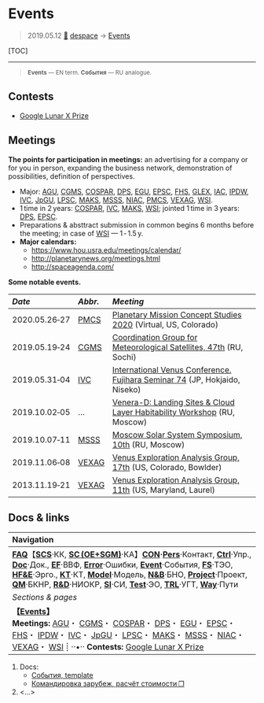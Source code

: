 # Events
> 2019.05.12 [🚀](../index/index.md) [despace](index.md) → [Events](event.md)

[TOC]

---

> <small>**Events** — EN term. **События** — RU analogue.</small>



## Contests
   - [Google Lunar X Prize](google_lunar_x_prize.md)



## Meetings
**The points for participation in meetings:** an advertising for a company or for you in person, expanding the business network, demonstration of possibilities, definition of perspectives.

   - Major: [AGU](agu.md), [CGMS](cgms.md), [COSPAR](cospar.md), [DPS](dps.md), [EGU](egu.md), [EPSC](epsc.md), [FHS](fhs.md), [GLEX](glex.ru), [IAC](iac.md), [IPDW](ipdw.md), [IVC](ivc.md), [JpGU](jpgu.md), [LPSC](lpsc.md), [MAKS](maks.md), [MSSS](msss.md), [NIAC](niac_program.md), [PMCS](pmcs.ru), [VEXAG](vexag.md), [WSI](wsi.md).
   - 1 time in 2 years: [COSPAR](cospar.md), [IVC](ivc.md), [MAKS](maks.md), [WSI](wsi.md); jointed 1 time in 3 years: [DPS](dps.md), [EPSC](epsc.md).
   - Preparations & absttract submission in common begins 6 months before the meeting; in case of [WSI](wsi.md) — 1 ‑ 1.5 y.
   - **Major calendars:**
      - <https://www.hou.usra.edu/meetings/calendar/>
      - <http://planetarynews.org/meetings.html>
      - <http://spaceagenda.com/>

**Some notable events.**

|*Date*|*Abbr.*|*Meeting*|
|:--|:--|:--|
|2020.05.26‑27|[PMCS](pmcs.md)|[Planetary Mission Concept Studies 2020](pmcs2020.md) (Virtual, US, Colorado)|
|2019.05.19‑24|[CGMS](cgms.md)|[Coordination Group for Meteorological Satellites, 47th](cgms_47.md) (RU, Sochi)|
|2019.05.31‑04|[IVC](ivc.md)|[International Venus Conference. Fujihara Seminar 74](ivc_2019.md) (JP, Hokjaido, Niseko)|
|2019.10.02‑05|…|[Venera-D: Landing Sites & Cloud Layer Habitability Workshop](vdws2019.md) (RU, Moscow)|
|2019.10.07‑11|[MSSS](msss.md)|[Moscow Solar System Symposium, 10th](msss_10.md) (RU, Moscow)|
|2019.11.06‑08|[VEXAG](vexag.md)|[Venus Exploration Analysis Group, 17th](vexag_2019.md) (US, Colorado, Bowlder)|
|2013.11.19‑21|[VEXAG](vexag.md)|[Venus Exploration Analysis Group, 11th](vexag_11.md) (US, Maryland, Laurel)|



## Docs & links
|Navigation|
|:--|
|**[FAQ](faq.md)**【**[SCS](scs.md)**·КК, **[SC (OE+SGM)](sc.md)**·КА】**[CON](contact.md)·[Pers](person.md)**·Контакт, **[Ctrl](control.md)**·Упр., **[Doc](doc.md)**·Док., **[EF](ef.md)**·ВВФ, **[Error](error.md)**·Ошибки, **[Event](event.md)**·События, **[FS](fs.md)**·ТЭО, **[HF&E](hfe.md)**·Эрго., **[KT](kt.md)**·КТ, **[Model](model.md)**·Модель, **[N&B](nnb.md)**·БНО, **[Project](project.md)**·Проект, **[QM](qm.md)**·БКНР, **[R&D](rnd.md)**·НИОКР, **[SI](si.md)**·СИ, **[Test](test.md)**·ЭО, **[TRL](trl.md)**·УГТ, **[Way](way.md)**·Пути|
|*Sections & pages*|
|**【[Events](event.md)】**<br> **Meetings:** [AGU](agu.md)・ [CGMS](cgms.md)・ [COSPAR](cospar.md)・ [DPS](dps.md)・ [EGU](egu.md)・ [EPSC](epsc.md)・ [FHS](fhs.md)・ [IPDW](ipdw.md)・ [IVC](ivc.md)・ [JpGU](jpgu.md)・ [LPSC](lpsc.md)・ [MAKS](maks.md)・ [MSSS](msss.md)・ [NIAC](niac_program.md)・ [VEXAG](vexag.md)・ [WSI](wsi.md) ┊ ··•·· **Contests:** [Google Lunar X Prize](google_lunar_x_prize.md)|

   1. Docs:
      - [События, template](templates.md)
      - [Командировка зарубеж, расчёт стоимости ❐](f/event/meeting_calc.ods)
   1. <…>
